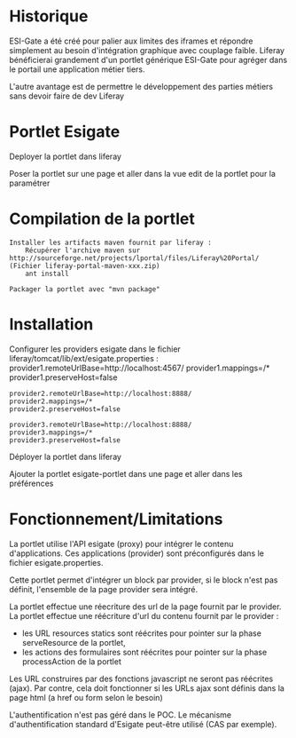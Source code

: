 # Historique
ESI-Gate a été créé pour palier aux limites des iframes et répondre simplement au besoin d'intégration graphique avec couplage faible.
Liferay bénéficierai grandement d'un portlet générique ESI-Gate pour agréger dans le portail une application métier tiers.

L'autre avantage est de permettre le développement des parties métiers sans devoir faire de dev Liferay


# Portlet Esigate

Deployer la portlet dans liferay

Poser la portlet sur une page et aller dans la vue edit de la portlet pour la paramétrer 



# Compilation de la portlet

    Installer les artifacts maven fournit par liferay :
        Récupérer l'archive maven sur http://sourceforge.net/projects/lportal/files/Liferay%20Portal/
    (Fichier liferay-portal-maven-xxx.zip)
        ant install

    Packager la portlet avec "mvn package"



# Installation

Configurer les providers esigate dans le fichier liferay/tomcat/lib/ext/esigate.properties :
	provider1.remoteUrlBase=http://localhost:4567/
	provider1.mappings=/*
	provider1.preserveHost=false

	provider2.remoteUrlBase=http://localhost:8888/
	provider2.mappings=/*
	provider2.preserveHost=false

	provider3.remoteUrlBase=http://localhost:8888/
	provider3.mappings=/*
	provider3.preserveHost=false

Déployer la portlet dans liferay


Ajouter la portlet esigate-portlet dans une page et aller dans les préférences


# Fonctionnement/Limitations
La portlet utilise l'API esigate (proxy) pour intégrer le contenu d'applications. Ces applications (provider) sont préconfigurés dans le fichier esigate.properties.

Cette portlet permet d'intégrer un block par provider, si le block n'est pas définit, l'ensemble de la page provider sera intégré.

La portlet effectue une réecriture des url de la page fournit par le provider. La portlet effectue une réécriture d'url du contenu fournit par le provider :
-  les URL resources statics sont réécrites pour pointer sur la phase serveResource de la portlet,
- les actions des formulaires sont réécrites pour pointer sur la phase processAction de la portlet

Les URL construires par des fonctions javascript ne seront pas réécrites (ajax). Par contre, cela doit fonctionner si les URLs ajax sont définis dans la page html (a href ou form selon le besoin)


L'authentification n'est pas géré dans le POC. Le mécanisme d'authentification standard d'Esigate peut-être utilisé (CAS par exemple).









